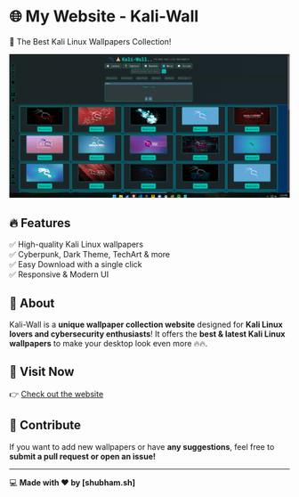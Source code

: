 # 🌐 My Website - Kali-Wall  
🚀 The Best Kali Linux Wallpapers Collection!  

![Website Preview](Screenshot%202025-03-29%20231503.png)  

## 🔥 Features  
✅ High-quality Kali Linux wallpapers  
✅ Cyberpunk, Dark Theme, TechArt & more  
✅ Easy Download with a single click  
✅ Responsive & Modern UI  

## 📌 About  
Kali-Wall is a **unique wallpaper collection website** designed for **Kali Linux lovers and cybersecurity enthusiasts**! It offers the **best & latest Kali Linux wallpapers** to make your desktop look even more 🔥🔥.  

## 🎯 Visit Now  
👉 [Check out the website](https://shubham-shipt.github.io/Kali-Wall.sh/)  

## 🤝 Contribute  
If you want to add new wallpapers or have **any suggestions**, feel free to **submit a pull request or open an issue!**  

---
💻 **Made with ❤️ by [shubham.sh]**
